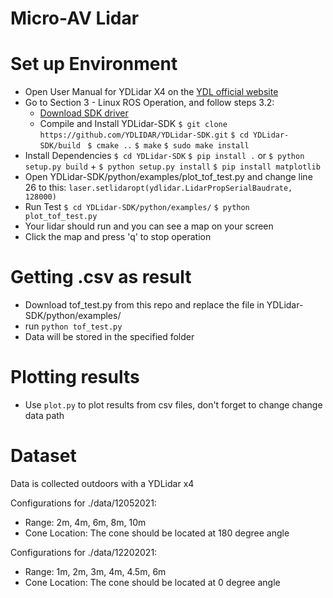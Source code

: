 # Micro-AV Lidar

# Set up Environment 

- Open User Manual for YDLidar X4 on the [YDL official website](https://www.ydlidar.com/service_support.html) 
- Go to Section 3 - Linux ROS Operation, and follow steps 3.2:
	- [Download SDK driver](https://github.com/YDLIDAR/YDLidar-SDK)
	- Compile and Install YDLidar-SDK
	`$ git clone https://github.com/YDLIDAR/YDLidar-SDK.git`
	`$ cd YDLidar-SDK/build `
	`$ cmake ..`
	`$ make`
	`$ sudo make install`
- Install Dependencies
	`$ cd YDLidar-SDK`
	`$ pip install .` or `$ python setup.py build` + `$ python setup.py install`
	`$ pip install matplotlib`
- Open YDLidar-SDK/python/examples/plot_tof_test.py and change line 26 to this:
	`laser.setlidaropt(ydlidar.LidarPropSerialBaudrate, 128000)`
- Run Test
`$ cd YDLidar-SDK/python/examples/`
`$ python plot_tof_test.py`
- Your lidar should run and you can see a map on your screen
- Click the map and press 'q' to stop operation

# Getting .csv as result
- Download tof_test.py from this repo and replace the file in YDLidar-SDK/python/examples/
- run `python tof_test.py`
- Data will be stored in the specified folder

# Plotting results
- Use `plot.py` to plot results from csv files, don't forget to change change data path

# Dataset
Data is collected outdoors with a YDLidar x4

Configurations for ./data/12052021:  
- Range: 2m, 4m, 6m, 8m, 10m
- Cone Location: The cone should be located at 180 degree angle

Configurations for ./data/12202021:
- Range: 1m, 2m, 3m, 4m, 4.5m, 6m
- Cone Location: The cone should be located at 0 degree angle
